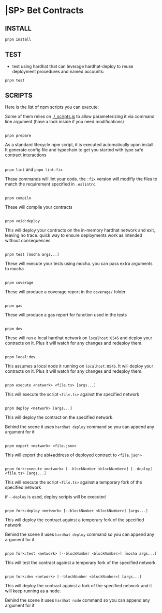 # |SP>  Bet Contracts

## INSTALL

```bash
pnpm install
```

## TEST


- test using hardhat that can leverage hardhat-deploy to reuse deployment procedures and named accounts:

```bash
pnpm test
```


## SCRIPTS

Here is the list of npm scripts you can execute:

Some of them relies on [./\_scripts.js](./_scripts.js) to allow parameterizing it via command line argument (have a look inside if you need modifications)
<br/><br/>

`pnpm prepare`

As a standard lifecycle npm script, it is executed automatically upon install. It generate config file and typechain to get you started with type safe contract interactions
<br/><br/>

`pnpm lint` and `pnpm lint:fix`

These commands will lint your code. the `:fix` version will modifiy the files to match the requirement specified in `.eslintrc`.
<br/><br/>

`pnpm compile`

These will compile your contracts
<br/><br/>

`pnpm void:deploy`

This will deploy your contracts on the in-memory hardhat network and exit, leaving no trace. quick way to ensure deployments work as intended without consequences
<br/><br/>

`pnpm test [mocha args...]`

These will execute your tests using mocha. you can pass extra arguments to mocha
<br/><br/>

`pnpm coverage`

These will produce a coverage report in the `coverage/` folder
<br/><br/>

`pnpm gas`

These will produce a gas report for function used in the tests
<br/><br/>

`pnpm dev`

These will run a local hardhat network on `localhost:8545` and deploy your contracts on it. Plus it will watch for any changes and redeploy them.
<br/><br/>

`pnpm local:dev`

This assumes a local node it running on `localhost:8545`. It will deploy your contracts on it. Plus it will watch for any changes and redeploy them.
<br/><br/>

`pnpm execute <network> <file.ts> [args...]`

This will execute the script `<file.ts>` against the specified network
<br/><br/>

`pnpm deploy <network> [args...]`

This will deploy the contract on the specified network.

Behind the scene it uses `hardhat deploy` command so you can append any argument for it
<br/><br/>

`pnpm export <network> <file.json>`

This will export the abi+address of deployed contract to `<file.json>`
<br/><br/>

`pnpm fork:execute <network> [--blockNumber <blockNumber>] [--deploy] <file.ts> [args...]`

This will execute the script `<file.ts>` against a temporary fork of the specified network

if `--deploy` is used, deploy scripts will be executed
<br/><br/>

`pnpm fork:deploy <network> [--blockNumber <blockNumber>] [args...]`

This will deploy the contract against a temporary fork of the specified network.

Behind the scene it uses `hardhat deploy` command so you can append any argument for it
<br/><br/>

`pnpm fork:test <network> [--blockNumber <blockNumber>] [mocha args...]`

This will test the contract against a temporary fork of the specified network.
<br/><br/>

`pnpm fork:dev <network> [--blockNumber <blockNumber>] [args...]`

This will deploy the contract against a fork of the specified network and it will keep running as a node.

Behind the scene it uses `hardhat node` command so you can append any argument for it
